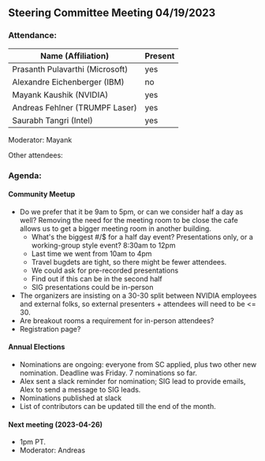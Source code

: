 ## Steering Committee Meeting 04/19/2023

### Attendance:

| Name (Affiliation)              | Present  |
| ------------------------------- | -------- |
| Prasanth Pulavarthi (Microsoft) | yes |
| Alexandre Eichenberger (IBM)    | no |
| Mayank Kaushik (NVIDIA)         | yes  |
| Andreas Fehlner (TRUMPF Laser)  | yes |
| Saurabh Tangri (Intel)          | yes |

Moderator: Mayank

Other attendees: 

### Agenda:

  #### Community Meetup
  - Do we prefer that it be 9am to 5pm, or can we consider half a day as well? Removing the need for the meeting room to be close the cafe allows us to get a bigger meeting room in another building.
    - What's the biggest #/$ for a half day event? Presentations only, or a working-group style event? 8:30am to 12pm
    - Last time we went from 10am to 4pm
    - Travel bugdets are tight, so there might be fewer attendees.
    - We could ask for pre-recorded presentations
    - Find out if this can be in the second half
    - SIG presentations could be in-person
  - The organizers are insisting on a 30-30 split between NVIDIA employees and external folks, so external presenters + attendees will need to be <= 30.
  - Are breakout rooms a requirement for in-person attendees?
  - Registration page?
  
  #### Annual Elections
  - Nominations are ongoing: everyone from SC applied, plus two other new nomination. Deadline was Friday. 7 nominations so far.
  - Alex sent a slack reminder for nomination; SIG lead to provide emails, Alex to send a message to SIG leads.
  - Nominations published at slack
  - List of contributors can be updated till the end of the month.
   
  #### Next meeting (2023-04-26)
  - 1pm PT.
  - Moderator: Andreas

